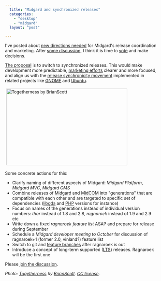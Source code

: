 ```yaml
---
  title: "Midgard and synchronized releases"
  categories: 
    - "desktop"
    - "midgard"
  layout: "post"

---
```

<p>
I've posted about <a href="http://bergie.iki.fi/blog/midgard_releases_and_marketing/">new directions needed</a> for Midgard's release coordination and marketing. After <a href="http://www.midgard-project.org/discussion/developer-forum/midgard_releases-marketing_and_documentation/">some discussion</a>, I think it is time to <a href="http://www.midgard-project.org/discussion/developer-forum/vote-midgard_release_synchronicity/">vote</a> and make decisions.
</p><p>
<a href="http://www.midgard-project.org/discussion/developer-forum/vote-midgard_release_synchronicity/">The proposal</a> is to switch to synchronized releases. This would make development more predictable, <a href="http://nettiapina.fi/blog/2008/07/17/marketing-midgard/">marketing efforts</a> clearer and more focused, and align us with the <a href="http://www.markshuttleworth.com/archives/150">release synchronicity movement</a> implemented in related projects like <a href="http://www.gnome.org/">GNOME</a> and <a href="http://www.ubuntu.com/">Ubuntu</a>.
</p><p>
<img src="https://s3.eu-central-1.amazonaws.com/bergie-iki-fi/togetherness-brianscott.jpg" height="253" width="400" border="0" hspace="4" vspace="4" alt="Togetherness by BrianScott" title="Togetherness by BrianScott" /></p><p>
Some concrete actions for this:
</p><ul><li>Clarify naming of different aspects of Midgard: <em>Midgard Platform</em>, <em>Midgard MVC</em>, <em>Midgard CMS</em></li>
<li>Combine releases of <a href="http://www.midgard-project.org/midgard">Midgard</a> and <a href="http://www.midgard-project.org/documentation/midcom">MidCOM</a> into "generations" that are compatible with each other and are targeted to specific set of dependencies (<a href="http://www.gnome-db.org/">libgda</a> and <a href="http://php.net/">PHP</a> versions for instance)</li>
<li>Focus on names of the generations instead of individual version numbers: <em>thor</em> instead of 1.8 and 2.8, <em>ragnaroek</em> instead of 1.9 and 2.9 etc</li>
<li>Write down a fixed <em>ragnaroek feature list</em> ASAP and prepare for release during September</li>
<li>Schedule a <em>Midgard developer meeting to October</em> for discussion of ragnaroek+1 (former 2.0, vinland?) feature list</li>
<li>Switch to git and <a href="http://wiki.winehq.org/GitBranches">feature branches</a> after ragnaroek is out</li>
<li>Introduce a concept of long-term supported (<a href="https://wiki.ubuntu.com/LTS">LTS</a>) releases. Ragnaroek will be the first one</li>
</ul><p>
Please <a href="http://www.midgard-project.org/discussion/developer-forum/vote-midgard_release_synchronicity/">join the discussion</a>.
</p><p>
<em>Photo: </em><em><a href="http://flickr.com/photos/brianscott/2431595694/">Togetherness</a></em><em> by </em><em><a href="http://flickr.com/photos/brianscott/">BrianScott</a></em><em>. </em><em><a href="http://creativecommons.org/licenses/by-nd/2.0/deed.en">CC license</a></em><em>.</em>
</p>
